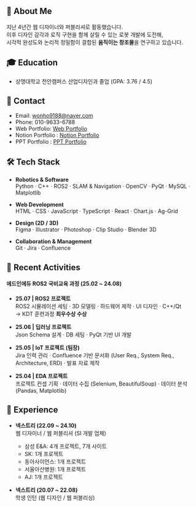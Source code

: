 ## 👋 About Me
지난 4년간 웹 디자이너와 퍼블리셔로 활동했습니다.  
이후 디자인 감각과 로직 구현을 함께 살릴 수 있는 로봇 개발에 도전해,  
시각적 완성도와 논리적 정밀함이 결합된 **움직이는 창조물**을 연구하고 있습니다.


## 🎓 Education
- 상명대학교 천안캠퍼스 산업디자인과 졸업 (GPA: 3.76 / 4.5)

## 🔗 Contact
- Email: wonho9188@naver.com
- Phone: 010-9633-6788
- Web Portfolio: [Web Portfolio](https://wonho9188.github.io/portfolio)
- Notion Portfolio : [Notion Portfolio](https://www.notion.so/WONHO-Wanna-Be-229483ba22f88015b391db22d64e5b02)
- PPT Portfolio : [PPT Portfolio](https://docs.google.com/presentation/d/1E4aBUJIHhEJzeG0_lcu_MrUWmdghdf44whofGV5CPAk/edit?slide=id.p#slide=id.p)


## 🛠️ Tech Stack
- **Robotics & Software**  
  Python · C++ · ROS2 · SLAM & Navigation · OpenCV · PyQt · MySQL · Matplotlib  

- **Web Development**  
  HTML · CSS · JavaScript · TypeScript · React · Chart.js · Ag-Grid  

- **Design (2D / 3D)**  
  Figma · Illustrator · Photoshop · Clip Studio · Blender 3D  

- **Collaboration & Management**  
  Git · Jira · Confluence


## 📌 Recent Activities
#### 에드인에듀 ROS2 국비교육 과정 (25.02 ~ 24.08)
- **25.07 | ROS2 프로젝트**  
  ROS2 시뮬레이션 세팅 · 3D 모델링 · 하드웨어 제작 · UI 디자인 · C++/Qt  
  → KDT 훈련과정 **최우수상 수상**

- **25.06 | 딥러닝 프로젝트**  
  Json Schema 설계 · DB 세팅 · PyQt 기반 UI 개발

- **25.05 | IoT 프로젝트 (팀장)**  
  Jira 인력 관리 · Confluence 기반 문서화 (User Req., System Req., Architecture, ERD) · 발표 자료 제작

- **25.04 | EDA 프로젝트**  
  프로젝트 컨셉 기획 · 데이터 수집 (Selenium, BeautifulSoup) · 데이터 분석 (Pandas, Matplotlib)


## 💼 Experience
- **넥스트리 (22.09 ~ 24.10)**  
  웹 디자이너 / 웹 퍼블리셔 (SI 개발 업체)  
  - 삼성 E&A: 4개 프로젝트, 7개 사이트  
  - SK: 1개 프로젝트  
  - 동아사이언스: 1개 프로젝트  
  - 서울아산병원: 1개 프로젝트  
  - AJ: 1개 프로젝트  

- **넥스트리 (20.07 ~ 22.08)**  
  학생 인턴 (웹 디자인 / 웹 퍼블리싱)



  
